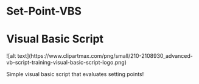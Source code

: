 # Set-Point-VBS
<h1>Visual Basic Script</h1> 
![alt text](https://www.clipartmax.com/png/small/210-2108930_advanced-vb-script-training-visual-basic-script-logo.png)
<p> Simple visual basic script that evaluates setting points!</p>
